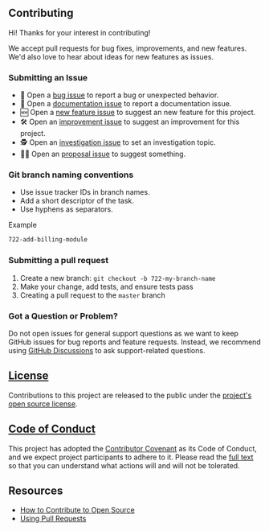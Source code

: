 ## Contributing

Hi! Thanks for your interest in contributing!

We accept pull requests for bug fixes, improvements, and new features. We'd also love to hear about ideas for new features as issues.

### Submitting an Issue

- 🐛 Open a [bug issue](https://github.com/fluxtech-me/frontik/issues/new?assignees=anushavan-karapetyan%2C+ruben-arushanyan&labels=bug&template=bug.md&title=) to report a bug or unexpected behavior.
- 📃 Open a [documentation issue](https://github.com/fluxtech-me/frontik/issues/new?assignees=anushavan-karapetyan%2C+ruben-arushanyan&labels=documentation&template=documentation.md&title=) to report a documentation issue.
- 🆕 Open a [new feature issue](https://github.com/fluxtech-me/frontik/issues/new?assignees=anushavan-karapetyan%2C+ruben-arushanyan&labels=new+feature&template=feature.md&title=) to suggest an new feature for this project.
- 🛠️ Open an [improvement issue](https://github.com/fluxtech-me/frontik/issues/new?assignees=anushavan-karapetyan%2C+ruben-arushanyan&labels=improvement&template=improvement.md&title=) to suggest an improvement for this project.
- 🕵 Open an [investigation issue](https://github.com/fluxtech-me/frontik/issues/new?assignees=anushavan-karapetyan%2C+ruben-arushanyan&labels=investigation&template=investigation.md&title=) to set an investigation topic.
- 🤌🏼 Open an [proposal issue](https://github.com/fluxtech-me/frontik/issues/new?assignees=anushavan-karapetyan%2C+ruben-arushanyan&labels=proposal&template=proposal.md&title=) to suggest something.

### Git branch naming conventions

- Use issue tracker IDs in branch names.
- Add a short descriptor of the task.
- Use hyphens as separators.

Example

```bash
722-add-billing-module
```

### Submitting a pull request

1. Create a new branch: `git checkout -b 722-my-branch-name`
1. Make your change, add tests, and ensure tests pass
1. Creating a pull request to the `master` branch

### Got a Question or Problem?

Do not open issues for general support questions as we want to keep GitHub issues for bug reports and feature requests. Instead, we recommend using [GitHub Discussions](https://github.com/fluxtech-me/frontik/discussions) to ask support-related questions.

## [License](https://github.com/fluxtech-me/frontik/blob/master/LICENSE)

Contributions to this project are released to the public under the [project's open source license](https://github.com/fluxtech-me/frontik/blob/master/LICENSE).

## [Code of Conduct](https://github.com/fluxtech-me/frontik/blob/master/CODE_OF_CONDUCT.md)

This project has adopted the [Contributor Covenant](https://www.contributor-covenant.org) as its Code of Conduct, and we expect project participants to adhere to it. Please read the [full text](https://github.com/fluxtech-me/frontik/blob/master/CODE_OF_CONDUCT.md) so that you can understand what actions will and will not be tolerated.

## Resources

- [How to Contribute to Open Source](https://opensource.guide/how-to-contribute/)
- [Using Pull Requests](https://docs.github.com/en/free-pro-team@latest/github/collaborating-with-issues-and-pull-requests/about-pull-requests)
